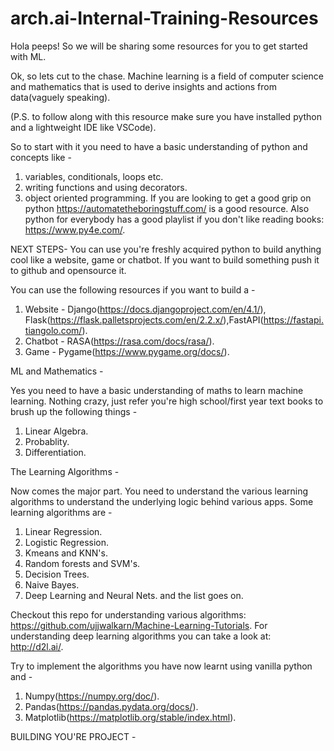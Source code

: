 # arch.ai-Internal-Training-Resources
Hola peeps! So we will be sharing some resources for you to get started with ML. 

Ok, so lets cut to the chase. Machine learning is a field of computer science and mathematics that is used to derive insights and actions from data(vaguely speaking).

(P.S. to follow along with this resource make sure you have installed python and a lightweight IDE like VSCode). 

So to start with it you need to have a basic understanding of python and concepts like -
  1. variables, conditionals, loops etc. 
  2. writing functions and using decorators.
  3. object oriented programming.
If you are looking to get a good grip on python https://automatetheboringstuff.com/ is a good resource.
Also python for everybody has a good playlist if you don't like reading books: https://www.py4e.com/.

NEXT STEPS- 
You can use you're freshly acquired python to build anything cool like a website, game or chatbot. If you want to build something push it to github and opensource it. 

You can use the following resources if you want to build a -
  1. Website - Django(https://docs.djangoproject.com/en/4.1/), Flask(https://flask.palletsprojects.com/en/2.2.x/),FastAPI(https://fastapi.tiangolo.com/).
  2. Chatbot - RASA(https://rasa.com/docs/rasa/).
  3. Game - Pygame(https://www.pygame.org/docs/).

ML and Mathematics - 

Yes you need to have a basic understanding of maths to learn machine learning. Nothing crazy, just refer you're high school/first year text books to brush up the following things -
  1. Linear Algebra.
  2. Probablity.
  3. Differentiation.

The Learning Algorithms - 

Now comes the major part. You need to understand the various learning algorithms to understand the underlying logic behind various apps. Some learning algorithms are - 
  1. Linear Regression.
  2. Logistic Regression.
  3. Kmeans and KNN's.
  4. Random forests and SVM's. 
  5. Decision Trees.
  6. Naive Bayes.
  7. Deep Learning and Neural Nets.
and the list goes on. 

Checkout this repo for understanding various algorithms: https://github.com/ujjwalkarn/Machine-Learning-Tutorials.
For understanding deep learning algorithms you can take a look at: http://d2l.ai/.

Try to implement the algorithms you have now learnt using vanilla python and -
  1. Numpy(https://numpy.org/doc/).
  2. Pandas(https://pandas.pydata.org/docs/).
  3. Matplotlib(https://matplotlib.org/stable/index.html).

BUILDING YOU'RE PROJECT - 

